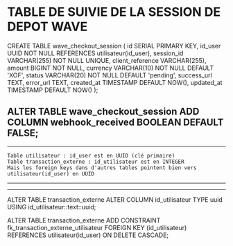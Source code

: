 
# TABLE DE SUIVIE DE LA SESSION DE DEPOT WAVE

CREATE TABLE wave_checkout_session (
    id SERIAL PRIMARY KEY,
    id_user UUID NOT NULL REFERENCES utilisateur(id_user),
    session_id VARCHAR(255) NOT NULL UNIQUE, 
    client_reference VARCHAR(255), 
    amount BIGINT NOT NULL, 
    currency VARCHAR(10) NOT NULL DEFAULT 'XOF',
    status VARCHAR(20) NOT NULL DEFAULT 'pending', 
    success_url TEXT,
    error_url TEXT,
    created_at TIMESTAMP DEFAULT NOW(),
    updated_at TIMESTAMP DEFAULT NOW()
);


ALTER TABLE wave_checkout_session
ADD COLUMN webhook_received BOOLEAN DEFAULT FALSE;
--------------------------------
--------------------------------
    Table utilisateur : id_user est en UUID (clé primaire)
    Table transaction_externe : id_utilisateur est en INTEGER
    Mais les foreign keys dans d'autres tables pointent bien vers utilisateur(id_user) en UUID

--------------------------------
--------------------------------


ALTER TABLE transaction_externe 
ALTER COLUMN id_utilisateur TYPE uuid USING id_utilisateur::text::uuid;

ALTER TABLE transaction_externe 
ADD CONSTRAINT fk_transaction_externe_utilisateur 
FOREIGN KEY (id_utilisateur) REFERENCES utilisateur(id_user) ON DELETE CASCADE;